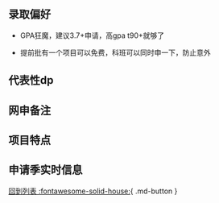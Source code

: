 ## 录取偏好

- GPA狂魔，建议3.7+申请，高gpa t90+就够了

- 提前批有一个项目可以免费，科班可以同时申一下，防止意外

## 代表性dp

## 网申备注

## 项目特点

## 申请季实时信息

[回到列表 :fontawesome-solid-house:](选校梯度.md){ .md-button }
